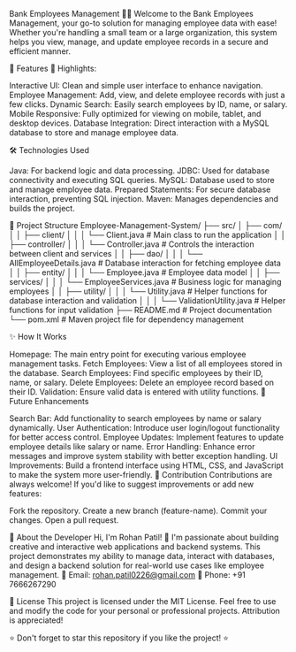 
Bank Employees Management 🧑‍💼
Welcome to the Bank Employees Management, your go-to solution for managing employee data with ease! Whether you're handling a small team or a large organization, this system helps you view, manage, and update employee records in a secure and efficient manner.

🚀 Features 🌟 Highlights:

Interactive UI: Clean and simple user interface to enhance navigation.
Employee Management: Add, view, and delete employee records with just a few clicks.
Dynamic Search: Easily search employees by ID, name, or salary.
Mobile Responsive: Fully optimized for viewing on mobile, tablet, and desktop devices.
Database Integration: Direct interaction with a MySQL database to store and manage employee data.

🛠️ Technologies Used

Java: For backend logic and data processing.
JDBC: Used for database connectivity and executing SQL queries.
MySQL: Database used to store and manage employee data.
Prepared Statements: For secure database interaction, preventing SQL injection.
Maven: Manages dependencies and builds the project.

📂 Project Structure Employee-Management-System/ ├── src/
│ ├── com/
│ │ ├── client/
│ │ │ └── Client.java # Main class to run the application
│ │ ├── controller/
│ │ │ └── Controller.java # Controls the interaction between client and services
│ │ ├── dao/
│ │ │ └── AllEmployeeDetails.java # Database interaction for fetching employee data
│ │ ├── entity/
│ │ │ └── Employee.java # Employee data model
│ │ ├── services/
│ │ │ └── EmployeeServices.java # Business logic for managing employees
│ │ ├── utility/
│ │ │ └── Utility.java # Helper functions for database interaction and validation
│ │ │ └── ValidationUtility.java # Helper functions for input validation
├── README.md # Project documentation
└── pom.xml # Maven project file for dependency management

✨ How It Works

Homepage: The main entry point for executing various employee management tasks.
Fetch Employees: View a list of all employees stored in the database.
Search Employees: Find specific employees by their ID, name, or salary.
Delete Employees: Delete an employee record based on their ID.
Validation: Ensure valid data is entered with utility functions.
🚧 Future Enhancements

Search Bar: Add functionality to search employees by name or salary dynamically.
User Authentication: Introduce user login/logout functionality for better access control.
Employee Updates: Implement features to update employee details like salary or name.
Error Handling: Enhance error messages and improve system stability with better exception handling.
UI Improvements: Build a frontend interface using HTML, CSS, and JavaScript to make the system more user-friendly.
🤝 Contribution Contributions are always welcome! If you'd like to suggest improvements or add new features:

Fork the repository.
Create a new branch (feature-name).
Commit your changes.
Open a pull request.

💼 About the Developer
Hi, I'm Rohan Patil! 👋 
I'm passionate about building creative and interactive web applications and backend systems. This project demonstrates my ability to manage data, interact with databases, and design a backend solution for real-world use cases like employee management.
📧 Email: rohan.patil0226@gmail.com
📱 Phone: +91 7666267290

📜 License This project is licensed under the MIT License. Feel free to use and modify the code for your personal or professional projects. Attribution is appreciated!

⭐ Don't forget to star this repository if you like the project! ⭐
